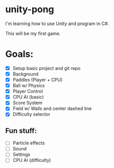 # unity-pong

I'm learning how to use Unity and program in C#.

This will be my first game.

# Goals:
- [x] Setup basic project and git repo
- [x] Background
- [x] Paddles (Player + CPU)
- [x] Ball w/ Physics
- [x] Player Control
- [x] CPU AI (basic)
- [x] Score System
- [x] Field w/ Walls and center dashed line
- [x] Difficulty selector

## Fun stuff:
- [ ] Particle effects
- [ ] Sound
- [ ] Settings
- [ ] CPU AI (difficulty)
